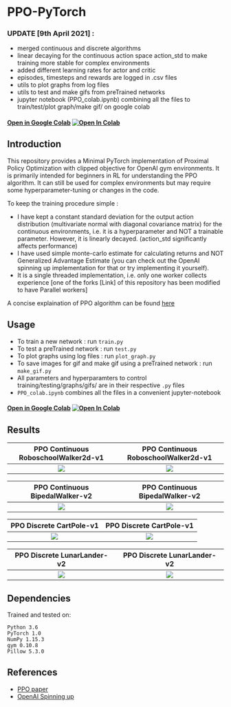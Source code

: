 # PPO-PyTorch

### UPDATE [9th April 2021] : 

- merged continuous and discrete algorithms
- linear decaying for the continuous action space action_std to make training more stable for complex environments
- added different learning rates for actor and critic
- episodes, timesteps and rewards are logged in .csv files
- utils to plot graphs from log files
- utils to test and make gifs from preTrained networks
- jupyter notebook (PPO_colab.ipynb) combining all the files to train/test/plot graph/make gif/ on google colab

#### [Open in Google Colab](https://colab.research.google.com/github/nikhilbarhate99/PPO-PyTorch/blob/master/PPO_colab.ipynb) [![Open In Colab](https://colab.research.google.com/assets/colab-badge.svg)](https://colab.research.google.com/github/nikhilbarhate99/PPO-PyTorch/blob/master/PPO_colab.ipynb)


## Introduction

This repository provides a Minimal PyTorch implementation of Proximal Policy Optimization with clipped objective for OpenAI gym environments. It is primarily intended for beginners in RL for understanding the PPO algorithm. It can still be used for complex environments 
but may require some hyperparameter-tuning or changes in the code.

To keep the training procedure simple : 
  - I have kept a constant standard deviation for the output action distribution (multivariate normal with diagonal covariance matrix) for the continuous environments, i.e. it is a hyperparameter and NOT a trainable parameter. However, it is linearly decayed. (action_std significantly affects performance)
  - I have used simple monte-carlo estimate for calculating returns and NOT Generalized Advantage Estimate (you can check out the OpenAI spinning up implementation for that or try implementing it yourself).
  - It is a single threaded implementation, i.e. only one worker collects experience [one of the forks [Link] of this repository has been modified to have Parallel workers]

A concise explaination of PPO algorithm can be found [here](https://stackoverflow.com/questions/46422845/what-is-the-way-to-understand-proximal-policy-optimization-algorithm-in-rl)


## Usage

- To train a new network : run `train.py`
- To test a preTrained network : run `test.py`
- To plot graphs using log files : run `plot_graph.py`
- To save images for gif and make gif using a preTrained network : run `make_gif.py`
- All parameters and hyperparamters to control training/testing/graphs/gifs/ are in their respective `.py` files
- `PPO_colab.ipynb` combines all the files in a convenient jupyter-notebook

#### [Open in Google Colab](https://colab.research.google.com/github/nikhilbarhate99/PPO-PyTorch/blob/master/PPO_colab.ipynb) [![Open In Colab](https://colab.research.google.com/assets/colab-badge.svg)](https://colab.research.google.com/github/nikhilbarhate99/PPO-PyTorch/blob/master/PPO_colab.ipynb)



## Results


| PPO Continuous RoboschoolWalker2d-v1  | PPO Continuous RoboschoolWalker2d-v1 |
| :-------------------------:|:-------------------------: |
| ![](https://github.com/nikhilbarhate99/PPO-PyTorch/blob/master/PPO_gifs/RoboschoolWalker2d-v1/PPO_RoboschoolWalker2d-v1_gif_0.gif) |  ![](https://github.com/nikhilbarhate99/PPO-PyTorch/blob/master/PPO_figs/RoboschoolWalker2d-v1/PPO_RoboschoolWalker2d-v1_fig_0.png) |


| PPO Continuous BipedalWalker-v2  | PPO Continuous BipedalWalker-v2 |
| :-------------------------:|:-------------------------: |
| ![](https://github.com/nikhilbarhate99/PPO-PyTorch/blob/master/PPO_gifs/BipedalWalker-v2/PPO_BipedalWalker-v2_gif_0.gif) |  ![](https://github.com/nikhilbarhate99/PPO-PyTorch/blob/master/PPO_figs/BipedalWalker-v2/PPO_BipedalWalker-v2_fig_0.png) |


| PPO Discrete CartPole-v1  | PPO Discrete CartPole-v1 |
| :-------------------------:|:-------------------------: |
| ![](https://github.com/nikhilbarhate99/PPO-PyTorch/blob/master/PPO_gifs/CartPole-v1/PPO_CartPole-v1_gif_0.gif) |  ![](https://github.com/nikhilbarhate99/PPO-PyTorch/blob/master/PPO_figs/CartPole-v1/PPO_CartPole-v1_fig_0.png) |


| PPO Discrete LunarLander-v2  | PPO Discrete LunarLander-v2 |
| :-------------------------:|:-------------------------: |
| ![](https://github.com/nikhilbarhate99/PPO-PyTorch/blob/master/PPO_gifs/LunarLander-v2/PPO_LunarLander-v2_gif_0.gif) |  ![](https://github.com/nikhilbarhate99/PPO-PyTorch/blob/master/PPO_figs/LunarLander-v2/PPO_LunarLander-v2_fig_0.png) |


## Dependencies
Trained and tested on:
```
Python 3.6
PyTorch 1.0
NumPy 1.15.3
gym 0.10.8
Pillow 5.3.0
```

## References

- [PPO paper](https://arxiv.org/abs/1707.06347)
- [OpenAI Spinning up](https://spinningup.openai.com/en/latest/)
